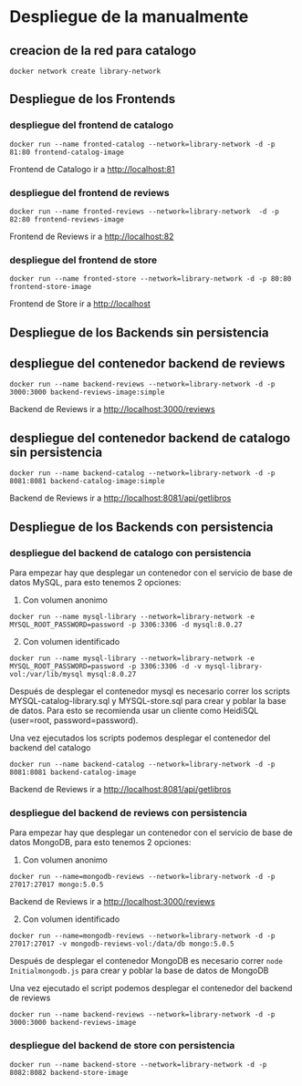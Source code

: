 # Despliegue de la manualmente


## creacion de la red para catalogo
```
docker network create library-network
```

## Despliegue de los Frontends

### despliegue del frontend de catalogo
```
docker run --name fronted-catalog --network=library-network -d -p 81:80 frontend-catalog-image
```
Frontend de Catalogo ir a [http://localhost:81](http://localhost:81) 

### despliegue del frontend de reviews
```
docker run --name fronted-reviews --network=library-network  -d -p 82:80 frontend-reviews-image
```
Frontend de Reviews ir a [http://localhost:82](http://localhost:82)

### despliegue del frontend de store
```
docker run --name fronted-store --network=library-network -d -p 80:80 frontend-store-image
```
Frontend de Store ir a [http://localhost](http://localhost)

## Despliegue de los Backends sin persistencia

## despliegue del contenedor backend de reviews
```
docker run --name backend-reviews --network=library-network -d -p 3000:3000 backend-reviews-image:simple
```
Backend de Reviews ir a [http://localhost:3000/reviews](http://localhost:3000/reviews)

## despliegue del contenedor backend de catalogo sin persistencia
```
docker run --name backend-catalog --network=library-network -d -p 8081:8081 backend-catalog-image:simple
```
Backend de Reviews ir a [http://localhost:8081/api/getlibros](http://localhost:8081/api/getlibros)

## Despliegue de los Backends con persistencia


### despliegue del backend de catalogo con persistencia

Para empezar hay que desplegar un contenedor con el servicio de base de datos MySQL, para esto tenemos 2 opciones:

1. Con volumen anonimo

```
docker run --name mysql-library --network=library-network -e MYSQL_ROOT_PASSWORD=password -p 3306:3306 -d mysql:8.0.27
```

2. Con volumen identificado

```
docker run --name mysql-library --network=library-network -e MYSQL_ROOT_PASSWORD=password -p 3306:3306 -d -v mysql-library-vol:/var/lib/mysql mysql:8.0.27
```

Después de desplegar el contenedor mysql es necesario correr los scripts MYSQL-catalog-library.sql y MYSQL-store.sql para crear y poblar la base de datos. Para esto se recomienda usar un cliente como HeidiSQL (user=root, password=password).

Una vez ejecutados los scripts podemos desplegar el contenedor del backend del catalogo

```
docker run --name backend-catalog --network=library-network -d -p 8081:8081 backend-catalog-image
```
Backend de Reviews ir a [http://localhost:8081/api/getlibros](http://localhost:8081/api/getlibros)

### despliegue del backend de reviews con persistencia

Para empezar hay que desplegar un contenedor con el servicio de base de datos MongoDB, para esto tenemos 2 opciones:

1. Con volumen anonimo

```
docker run --name=mongodb-reviews --network=library-network -d -p 27017:27017 mongo:5.0.5
```
Backend de Reviews ir a [http://localhost:3000/reviews](http://localhost:3000/reviews)

2. Con volumen identificado

```
docker run --name=mongodb-reviews --network=library-network -d -p 27017:27017 -v mongodb-reviews-vol:/data/db mongo:5.0.5
```


Después de desplegar el contenedor MongoDB es necesario correr ```node Initialmongodb.js``` para crear y poblar la base de datos de MongoDB

Una vez ejecutado el script podemos desplegar el contenedor del backend de reviews

```
docker run --name backend-reviews --network=library-network -d -p 3000:3000 backend-reviews-image
```

### despliegue del backend de store con persistencia

```
docker run --name backend-store --network=library-network -d -p 8082:8082 backend-store-image
```